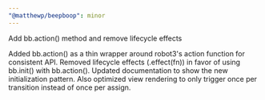```yaml
---
"@matthewp/beepboop": minor
---
```


Add bb.action() method and remove lifecycle effects

Added bb.action() as a thin wrapper around robot3's action function for consistent API. Removed lifecycle effects (.effect(fn)) in favor of using bb.init() with bb.action(). Updated documentation to show the new initialization pattern. Also optimized view rendering to only trigger once per transition instead of once per assign.